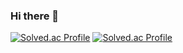 ### Hi there 👋

<!--
**yongchandev/yongchandev** is a ✨ _special_ ✨ repository because its `README.md` (this file) appears on your GitHub profile.

Here are some ideas to get you started:

- 🔭 I’m currently working on ...
- 🌱 I’m currently learning ...
- 👯 I’m looking to collaborate on ...
- 🤔 I’m looking for help with ...
- 💬 Ask me about ...
- 📫 How to reach me: ...
- 😄 Pronouns: ...
- ⚡ Fun fact: ...
-->

[![Solved.ac Profile](http://mazassumnida.wtf/api/generate_badge?boj=yengineer)](https://solved.ac/yengineer)
[![Solved.ac Profile](http://mazassumnida.wtf/api/v2/generate_badge?boj=yengineer)](https://solved.ac/yengineer/)
